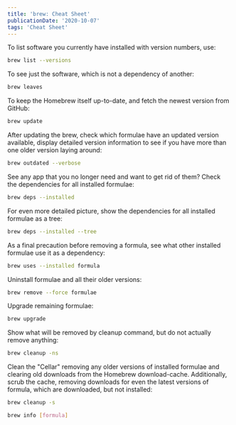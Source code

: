 ```yaml
---
title: 'brew: Cheat Sheet'
publicationDate: '2020-10-07'
tags: 'Cheat Sheet'
---
```


To list software you currently have installed with version numbers, use:
```bash
brew list --versions
```

To see just the software, which is not a dependency of another:
```bash
brew leaves
```

To keep the Homebrew itself up-to-date, and fetch the newest version from GitHub:
```bash
brew update
```

After updating the brew, check which formulae have an updated version available, display detailed version information to
see if you have more than one older version laying around:
```bash
brew outdated --verbose
```

See any app that you no longer need and want to get rid of them? Check the dependencies for all installed formulae:
```bash
brew deps --installed
```

For even more detailed picture, show the dependencies for all installed formulae as a tree:
```bash
brew deps --installed --tree
```

As a final precaution before removing a formula, see what other installed formulae use it as a dependency:
```bash
brew uses --installed formula
```

Uninstall formulae and all their older versions:
```bash
brew remove --force formulae
```

Upgrade remaining formulae:
```bash
brew upgrade
```

Show what will be removed by cleanup command, but do not actually remove anything:
```bash
brew cleanup -ns
```

Clean the "Cellar" removing any older versions of installed formulae and clearing old downloads from the Homebrew
download-cache. Additionally, scrub the cache, removing downloads for even the latest versions of formula, which are downloaded, but not installed:

```bash
brew cleanup -s
```

```bash
brew info [formula]
```
